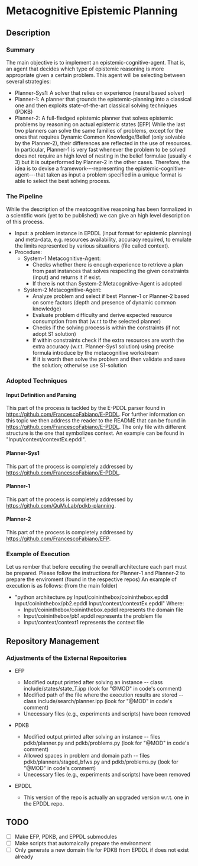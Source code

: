 # Metacognitive Epistemic Planning

## Description

### Summary
The main objective is to implement an epistemic-cognitive-agent. That is, an agent that decides which type of epistemic reasoning is more appropriate given a certain problem. This agent will be selecting between several strategies:
* Planner-Sys1: A solver that relies on experience (neural based solver)
* Planner-1: A planner that grounds the epistemic-planning into a classical one and then exploits state-of-the-art classical solving techniques (PDKB)
* Planner-2: A full-fledged epistemic planner that solves epistemic problems by reasoning on actual epistemic states (EFP)
While the last two planners can solve the same families of problems, except for the ones that requires Dynamic Common Knowledge/Belief (only solvable by the Planner-2), their differences are reflected in the use of resources. In particular, Planner-1 is very fast whenever the problem to be solved does not require an high level of nesting in the belief formulae (usually < 3) but it is outperformed by Planner-2 in the other cases.
Therefore, the idea is to devise a framework---representing the epistemic-cognitive-agent---that taken as input a problem specified in a unique format is able to select the best solving process.

### The Pipeline
While the description of the meatcognitive reasoning has been formalized in a scientific work (yet to be published) we can give an high level description of this process.
* Input: a problem instance in EPDDL (input format for epistemic planning) and meta-data, e.g. resources availability, accuracy required, to emulate the limits represented by various situations (file called context).
* Procedure:
	* System-1 Metacognitive-Agent:
		* Checks whether there is enough experience to retrieve a plan from past instances that solves respecting the given constraints (input) and returns it if exist.
		* If there is not than System-2 Metacognitive-Agent is adopted
	* System-2 Metacognitive-Agent:
		* Analyze problem and select if best Planner-1 or Planner-2 based on some factors (depth and presence of dynamic common knowledge)
		* Evaluate problem difficulty and derive expected resource consumption from that (w.r.t to the selected planner)
		* Checks if the solving process is within the constraints (if not adopt S1 solution)
		* If within constraints check if the extra resources are worth the extra accuracy (w.r.t. Planner-Sys1 solution) using precise formula introduce by the metacognitive workstream
		* If it is worth then solve the problem and then validate and save the solution; otherwise use S1-solution

### Adopted Techniques

#### Input Definition and Parsing
This part of the process is tackled by the E-PDDL parser found in <https://github.com/FrancescoFabiano/E-PDDL>. For further information on this topic we then address the reader to the README that can be found in <https://github.com/FrancescoFabiano/E-PDDL>.
The only file with different structure is the one that symbolizes context. An example can be found in "Input/context/contextEx.epddl".

#### Planner-Sys1
This part of the process is completely addressed by <https://github.com/FrancescoFabiano/E-PDDL>.

#### Planner-1
This part of the process is completely addressed by <https://github.com/QuMuLab/pdkb-planning>.

#### Planner-2
This part of the process is completely addressed by <https://github.com/FrancescoFabiano/EFP>.

### Example of Execution
Let us rember that before eecuting the overall architecture each part must be prepared. Please follow the instructions for Planner-1 and Planner-2 to prepare the enviroment (found in the respective repos)
An example of execution is as follows: (from the main folder)
* "python architecture.py Input/coininthebox/coininthebox.epddl Input/coininthebox/pb2.epddl Input/context/contextEx.epddl"
Where:
	- Input/coininthebox/coininthebox.epddl represents the domain file
	- Input/coininthebox/pb1.epddl represents the problem file
	- Input/context/context1 represents the context file

## Repository Management

### Adjustments of the External Repositories
* EFP
	- Modified output printed after solving an instance -- class include/states/state_T.ipp (look for "@MOD" in code's comment)
	- Modified path of the file where the execution results are stored -- class include/search/planner.ipp (look for "@MOD" in code's comment)
	- Unecessary files (e.g., experiments and scripts) have been removed

* PDKB
	- Modified output printed after solving an instance -- files pdkb/planner.py and pdkb/problems.py (look for "@MOD" in code's comment)
	- Allowed spaces in problem and domain path -- files pdkb/planners/staged_bfws.py and pdkb/problems.py (look for "@MOD" in code's comment)
	- Unecessary files (e.g., experiments and scripts) have been removed

* EPDDL
	- This version of the repo is actually an upgraded version w.r.t. one in the EPDDL repo.

## TODO
* [ ] Make EFP, PDKB, and EPPDL submodules
* [ ] Make scripts that automaically prepare the environment
* [ ] Only generate a new domain file for PDKB from EPDDL if does not exist already
